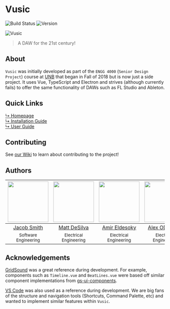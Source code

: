 # Vusic
![Build Status](https://img.shields.io/github/workflow/status/dawg/vusic/Release?style=for-the-badge&logo=GitHub)
![Version](https://img.shields.io/github/package-json/v/dawg/vusic?style=for-the-badge)

![Vusic](https://i.ibb.co/qRRVRwh/image.png)
> A DAW for the 21st century! 

## About
`Vusic` was initially developed as part of the `ENGG 4000` (`Senior Design Project`) course at [UNB](http://unb.ca/) that began in Fall of 2018 but is now just a side project. It uses Vue, TypeScript and Electron and strives (although currently fails) to offer the same functionality of DAWs such as FL Studio and Ableton.

## Quick Links
[↳ Homepage](https://dawg.dev)  
[↳ Installation Guide](https://dawg.dev/guide/installation.html)  
[↳ User Guide](https://dawg.dev/guide/user_guide.html)  

## Contributing
See [our Wiki](https://github.com/dawg/vusic/wiki) to learn about contributing to the project!

## Authors
|[<img src="https://avatars1.githubusercontent.com/u/18077531?s=460&v=4" width="128">](https://github.com/jsmith) |[<img src="https://avatars1.githubusercontent.com/u/36887395?s=400&v=4" width="128">](https://github.com/desilvamatt) | [<img src="https://avatars3.githubusercontent.com/u/27429447?s=460&v=4" width="128">](https://github.com/aeldesoky) | [<img src="https://avatars0.githubusercontent.com/u/30574445?s=400&v=4" width="128">](https://github.com/alexodonn)
|:---:|:---:|:---:|:---:|
| [Jacob Smith](https://github.com/jsmith) | [Matt DeSilva](https://github.com/desilvamatt) |[Amir Eldesoky](https://github.com/aeldesoky) | [Alex ODonnell](https://github.com/alexodonn)
|<sup>Software Engineering</sup>|<sup>Electrical Engineering</sup>|<sup>Electrical Engineering</sup>|<sup>Electrical Engineering</sup>

## Acknowledgements
[GridSound](https://gridsound.com) was a great reference during development. For example, components such as `Timeline.vue` and `BeatLines.vue` were based off similar component implementations from [gs-ui-components](https://github.com/gridsound/gs-ui-components).

[VS Code](https://code.visualstudio.com/) was also used as a reference during development. We are big fans of the structure and navigation tools (Shortcuts, Command Palette, etc) and wanted to implement similar features within `Vusic`.
